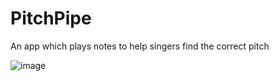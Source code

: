 # PitchPipe
An app which plays notes to help singers find the correct pitch


![image](https://github.com/tomlm/PitchPipe/assets/17789481/40a747ae-c633-49c8-a2d3-7766b93500d2)
